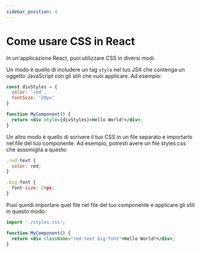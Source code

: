 ```yaml
---
sidebar_position: 4
---
```


# Come usare CSS in React

In un'applicazione React, puoi utilizzare CSS in diversi modi.

Un modo è quello di includere un tag `style` nel tuo JSX che contenga un oggetto JavaScript con gli stili che vuoi applicare. Ad esempio:


```jsx
const divStyles = {
  color: 'red',
  fontSize: '20px'
}

function MyComponent() {
  return <div style={divStyles}>Hello World!</div>;
}
```

Un altro modo è quello di scrivere il tuo CSS in un file separato e importarlo nel file del tuo componente. Ad esempio, potresti avere un file styles.css che assomiglia a questo:

```jsx
.red-text {
  color: red;
}

.big-font {
  font-size: 20px;
}
```

Puoi quindi importare quel file nel file del tuo componente e applicare gli stili in questo modo:

```jsx
import './styles.css';

function MyComponent() {
  return <div className="red-text big-font">Hello World!</div>;
}
```






